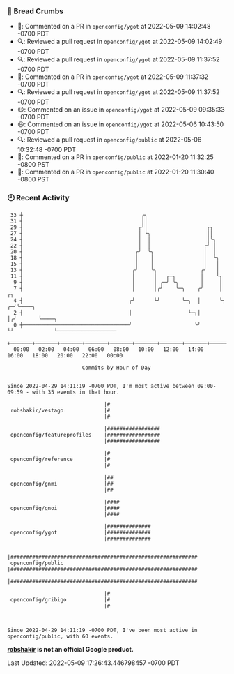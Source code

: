 ### 🍞 Bread Crumbs

 * 💬: Commented on a PR in  `openconfig/ygot` at 2022-05-09 14:02:48 -0700 PDT
 * 🔍: Reviewed a pull request in  `openconfig/ygot` at 2022-05-09 14:02:49 -0700 PDT
 * 🔍: Reviewed a pull request in  `openconfig/ygot` at 2022-05-09 11:37:52 -0700 PDT
 * 💬: Commented on a PR in  `openconfig/ygot` at 2022-05-09 11:37:32 -0700 PDT
 * 🔍: Reviewed a pull request in  `openconfig/ygot` at 2022-05-09 11:37:52 -0700 PDT
 * 😃: Commented on an issue in `openconfig/ygot` at 2022-05-09 09:35:33 -0700 PDT
 * 😃: Commented on an issue in `openconfig/ygot` at 2022-05-06 10:43:50 -0700 PDT
 * 🔍: Reviewed a pull request in  `openconfig/public` at 2022-05-06 10:32:48 -0700 PDT
 * 💬: Commented on a PR in  `openconfig/public` at 2022-01-20 11:32:25 -0800 PST
 * 💬: Commented on a PR in  `openconfig/public` at 2022-01-20 11:30:40 -0800 PST

### 🕘 Recent Activity
```
 33 ┼                                      ╭╮
 31 ┤                                      ││
 29 ┤                                     ╭╯│                   ╭╮
 27 ┤                                     │ ╰╮                  ││
 24 ┤                                     │  │                  │╰╮
 22 ┤                                     │  │                 ╭╯ │
 20 ┤                                    ╭╯  ╰╮                │  │
 18 ┤                                    │    │                │  ╰╮
 15 ┤                                    │    │                │   │
 13 ┤                                   ╭╯    ╰╮              ╭╯   │
 11 ┤                                   │      │   ╭─╮        │    ╰╮
  9 ┤                                   │      │ ╭─╯ ╰╮       │     │
  7 ┤                                   │      │╭╯    ╰─╮    ╭╯     │    ╭╮
  4 ┤                                  ╭╯      ╰╯       ╰─╮  │      ╰╮ ╭─╯╰────╮
  2 ┤                                  │                  ╰─╮│       │╭╯       ╰────╮
  0 ┼──────────────────────────────────╯                    ╰╯       ╰╯             ╰───────────────────
    +───────+───────+───────+───────+───────+───────+───────+───────+───────+───────+───────+───────+────
  00:00   02:00   04:00   06:00   08:00   10:00   12:00   14:00   16:00   18:00   20:00   22:00   00:00   

						Commits by Hour of Day


Since 2022-04-29 14:11:19 -0700 PDT, I'm most active between 09:00-09:59 - with 35 events in that hour.

```



```
                               |#
 robshakir/vestago             |#
                               |#

                               |#################
 openconfig/featureprofiles    |#################
                               |#################

                               |#
 openconfig/reference          |#
                               |#

                               |##
 openconfig/gnmi               |##
                               |##

                               |####
 openconfig/gnoi               |####
                               |####

                               |##############
 openconfig/ygot               |##############
                               |##############

                               |############################################################
 openconfig/public             |############################################################
                               |############################################################

                               |#
 openconfig/gribigo            |#
                               |#



Since 2022-04-29 14:11:19 -0700 PDT, I've been most active in openconfig/public, with 60 events.

```
**[robshakir](mailto:robjs@google.com) is not an official Google product.**  


Last Updated: 2022-05-09 17:26:43.446798457 -0700 PDT
